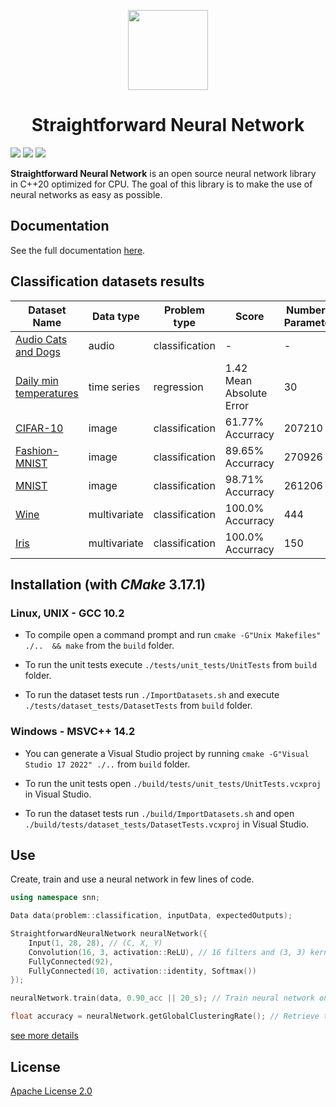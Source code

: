<p align="center">
    <img src="https://github.com/MatthieuHernandez/NeuralNetworkTest/blob/master/CPU_MLP.png" width="128" style="text-align:center">
    <br/>
    <h1 align="center"> Straightforward Neural Network </h1>
</p>

![](https://github.com/MatthieuHernandez/StraightforwardNeuralNetwork/workflows/Unit%20tests%20Linux/badge.svg?barnch=master)
![](https://github.com/MatthieuHernandez/StraightforwardNeuralNetwork/workflows/Unit%20tests%20Windows/badge.svg?barnch=master)
![](https://github.com/MatthieuHernandez/StraightforwardNeuralNetwork/workflows/Dataset%20tests/badge.svg?barnch=master)

**Straightforward Neural Network** is an open source neural network library in C++20 optimized for CPU. The goal of this library is to make the use of neural networks as easy as possible.

## Documentation
 See the full documentation [here](https://matthieuhernandez.github.io/StraightforwardNeuralNetwork/).

## Classification datasets results
| Dataset Name | Data type | Problem type | Score | Number of Parameters |
|--------------|-----------|--------------|-------|----------------------|
| [Audio Cats and Dogs](https://www.kaggle.com/mmoreaux/audio-cats-and-dogs) | audio        | classification | -                        | -      |
| [Daily min temperatures](https://github.com/jbrownlee/Datasets)            | time series  | regression     | 1.42 Mean Absolute Error | 30     |
| [CIFAR-10](https://www.cs.toronto.edu/~kriz/cifar.html)                    | image        | classification | 61.77% Accurracy         | 207210 |
| [Fashion-MNIST](https://github.com/zalandoresearch/fashion-mnist)          | image        | classification | 89.65% Accurracy         | 270926 |
| [MNIST](http://yann.lecun.com/exdb/mnist)                                  | image        | classification | 98.71% Accurracy         | 261206 |
| [Wine](https://archive.ics.uci.edu/ml/datasets/wine)                       | multivariate | classification | 100.0% Accurracy         | 444    |
| [Iris](https://archive.ics.uci.edu/ml/datasets/iris)                       | multivariate | classification | 100.0% Accurracy         | 150    |

## Installation (with *CMake* 3.17.1)

### Linux, UNIX - GCC 10.2
* To compile open a command prompt and run `cmake -G"Unix Makefiles" ./..  && make` from the `build` folder.

* To run the unit tests execute `./tests/unit_tests/UnitTests` from `build` folder.

* To run the dataset tests run `./ImportDatasets.sh` and execute `./tests/dataset_tests/DatasetTests` from `build` folder.

### Windows - MSVC++ 14.2
* You can generate a Visual Studio project by running `cmake -G"Visual Studio 17 2022" ./..` from `build` folder.

* To run the unit tests open `./build/tests/unit_tests/UnitTests.vcxproj` in Visual Studio.

* To run the dataset tests run `./build/ImportDatasets.sh` and open `./build/tests/dataset_tests/DatasetTests.vcxproj` in Visual Studio.

 ## Use
Create, train and use a neural network in few lines of code.
```cpp
using namespace snn;

Data data(problem::classification, inputData, expectedOutputs);

StraightforwardNeuralNetwork neuralNetwork({
    Input(1, 28, 28), // (C, X, Y)
    Convolution(16, 3, activation::ReLU), // 16 filters and (3, 3) kernels
    FullyConnected(92),
    FullyConnected(10, activation::identity, Softmax())
});

neuralNetwork.train(data, 0.90_acc || 20_s); // Train neural network on data until 90% accuracy or 20s

float accuracy = neuralNetwork.getGlobalClusteringRate(); // Retrieve the accuracy
```
[see more details](https://github.com/MatthieuHernandez/StraightforwardNeuralNetwork/wiki/)
## License

[Apache License 2.0](LICENSE)
